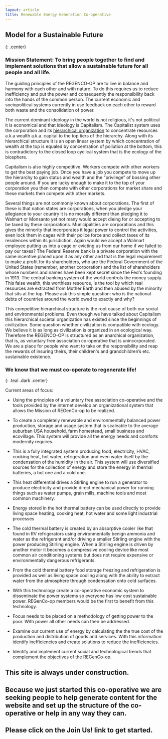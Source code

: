 ```yaml
---
layout: article
title: Renewable Energy Generation Co-operative
---
```


## Model for a Sustainable Future
{: .center}

### Mission Statement: To bring people together to find and implement solutions that allow a sustainable future for all people and all life. 

The  guiding principles of the REGENCO-OP are to live in balance and harmony with each other and with nature. To do this requires us to reduce inefficiency and put the power and consequently the responsibility back into the hands of the common person. The current economic and sociopolitical systems currently in use feedback on each other to reward both waste and the consolidation of power. 
	
The current dominant ideology in the world is not religious, it's not political it is economical and that ideology is Capitalism. The Capitalist system uses the corporation and its [hierarchical organization](/articles/Hierarchical-Organization) to concentrate resources a.k.a wealth a.k.a. capital to the top tiers of the hierarchy. Along with its hierarchical structure it is an open linear system by which concentration of wealth at the top is equaled by concentration of pollution at the bottom, this is contradictory to the closed loop cyclical system that is the ecology of the biosphere. 

Capitalism is also highly competitive. Workers compete with other workers to get the best paying job. Once you have a job you compete to move up the hierarchy to gain status and wealth and the “privilege” of bossing other people around. If you are lucky enough to make it to the top of your corporation you then compete with other corporations for market share and these markets then compete with other markets.

Several things are not commonly known about corporations. The first of these is that nation states are corporations,  when you pledge your allegiance to your country it is no morally different than pledging it to Walmart or Monsanto yet not many would accept dieing for or accepting to be taxed by these corporations. Municipalities are corporations and this gives the minority that incorporates it legal power to control the activities, even lock them in cages with their police force and collect taxes of its residences within its jurisdiction. Again would we accept a Walmart employee putting us into a cage or evicting us from our home if we failed to pay our taxes? The Federal Reserve bank is a private corporation with the same incentive placed upon it as any other and that is the legal requirement to make a profit for its shareholders, who are the Federal Government of the United States (remember, another corporation) and the list of shareholders whose numbers and names have been kept secret since the Fed's founding in 1913. The central banking system of the world controls the money supply. This false wealth, this worthless resource, is the tool by which real resources are extracted from Mother Earth and then abused by the minority that sits at the top. Please ask this simple question: who is the national debts of countries around the world owed to exactly and why?  

This competitive hierarchical structure is the root cause of both our social and environmental problems. Even though we have talked about Capitalism this hierarchical societal organization has existed since the beginnings of civilization. Some question whether civilization is compatible with ecology. We believe it is as long as civilization is organized in an ecological way. Therefore the REGENCO-OP is structured as an anarchical organization, that is, as voluntary free association co-operative that is unincorporated. We are a place for people who want to take on the responsibility and reap the rewards of insuring theirs, their children's and grandchildren’s etc. sustainable existence.  

### We know that we must co-operate to regenerate life!
{: .teal .dark .center}

Current areas of focus:

 - Using the  principles of a voluntary free association co-operative and the tools provided by the internet  develop an organizational system that allows the Mission of REGenCo-op to be realized.

 - To create a completely renewable and environmentally balanced power production, storage and usage system that is scaleable to the average suburban USA household, farm homestead, small business and ecovillage. This system will provide all the energy needs and comforts modernity requires. 

 - This is a fully integrated system producing food, electricity, HVAC, cooking heat, hot water, refrigeration and even water itself by the condensation of  the humidity in the air. This system will use diversified sources for the collection of energy and store the energy in thermal batteries, a hot one and a cold one. 

 - This heat differential drives a Stirling engine to run a generator to produce electricity and provide direct mechanical power for running things such as water pumps, grain mills, machine tools and most common machinery.

 - Energy stored in the hot thermal battery can be used directly to provide living space heating, cooking heat, hot water and some light industrial processes
 
 - The cold thermal battery is created by an absorptive cooler like that found in RV refrigerators using environmentally benign ammonia and water as the refrigerant and/or driving a smaller Stirling engine with the power producing Stirling engine. When a Stirling engine is driven by another motor it becomes a compressive cooling device like most common air conditioning systems but does not require expensive or environmentally dangerous refrigerants.
 
 - From the cold thermal battery food storage freezing and refrigeration is provided as well as living space cooling along with the ability to extract water from the atmosphere through condensation onto cold surfaces. 
 
 - With this technology create a co-operative economic system to disseminate the power systems so everyone has low cost sustainable power. REGenCo-op members would be the first to benefit from this  technology. 
	
 - Focus needs to be placed on a methodology of getting power to the  poor. With power all other needs can then be addressed. 

 - Examine our current use of energy by calculating the the true cost of the production and distribution of goods and services. With this information identify inefficiencies and create solutions to reduce the inefficiencies.

 - Identify and implement current social and technological trends that complement the objectives of the REGenCo-op. 

## This site is always under construction. 

## Because we just started this co-operative we are seeking people to help generate content for the website and set up the structure of the co-operative or help in any way they can.

## Please click on the Join Us! link to get started.
